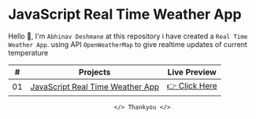 


# JavaScript Real Time Weather App

Hello 👋, I'm `Abhinav Deshmane` at this repository i have created a `Real Time Weather App`. using API `OpenWeatherMap` to give realtime updates of current temperature

|  #  | Projects                                                                                                  | Live Preview                                                                                |
| :-: | --------------------------------------------------------------------------------------------------------- | ------------------------------------------------------------------------------------------- |
| 01  | [JavaScript Real Time Weather App](https://https://github.com/abhinavmdeshmane/Weather-App) | [👉 Click Here](https://abhinavmdeshmane.github.io/Weather-App/) |



                                  </> Thankyou </>

